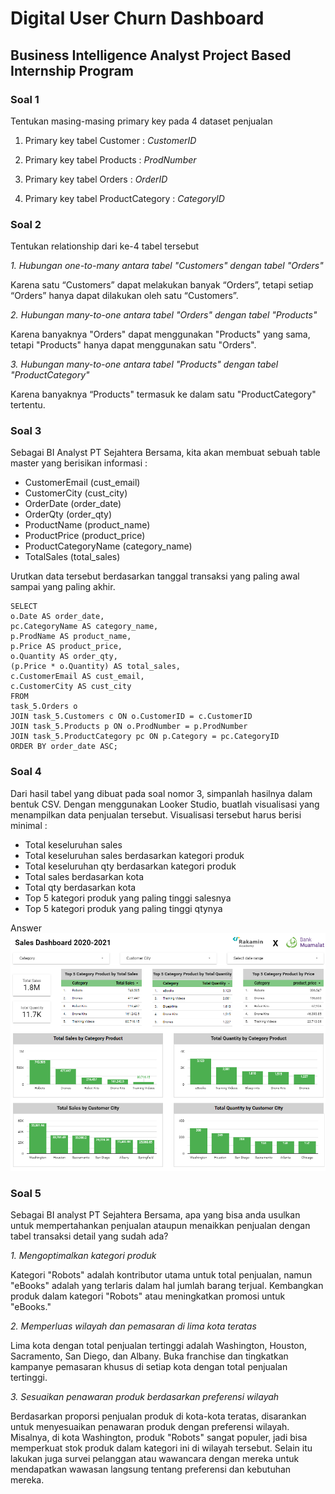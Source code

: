 # Digital User Churn Dashboard
## Business Intelligence Analyst Project Based Internship Program

### Soal 1
Tentukan masing-masing primary key pada 4 dataset penjualan
 
1. Primary key tabel Customer : *CustomerID*

2. Primary key tabel Products : *ProdNumber*

3. Primary key tabel Orders : *OrderID*

4. Primary key tabel ProductCategory : *CategoryID*

### Soal 2
Tentukan relationship dari ke-4 tabel tersebut 

*1. Hubungan one-to-many antara tabel "Customers" dengan tabel "Orders"*

Karena satu “Customers” dapat melakukan banyak “Orders”, tetapi setiap “Orders” hanya dapat dilakukan oleh satu “Customers”.

*2. Hubungan many-to-one antara tabel "Orders" dengan tabel "Products"*

Karena banyaknya "Orders" dapat menggunakan "Products" yang sama, tetapi "Products" hanya dapat menggunakan satu "Orders".

*3. Hubungan many-to-one antara tabel "Products" dengan tabel "ProductCategory"*

Karena banyaknya “Products" termasuk ke dalam satu "ProductCategory" tertentu.

### Soal 3
Sebagai BI Analyst PT Sejahtera Bersama, kita akan membuat sebuah table master yang berisikan informasi :

- CustomerEmail (cust_email) 
- CustomerCity (cust_city) 
- OrderDate (order_date) 
- OrderQty (order_qty) 
- ProductName (product_name) 
- ProductPrice (product_price) 
- ProductCategoryName (category_name) 
- TotalSales (total_sales) 

Urutkan data tersebut berdasarkan tanggal transaksi yang paling awal sampai yang paling akhir.
```
SELECT
o.Date AS order_date,
pc.CategoryName AS category_name,
p.ProdName AS product_name,
p.Price AS product_price,
o.Quantity AS order_qty,
(p.Price * o.Quantity) AS total_sales,
c.CustomerEmail AS cust_email,
c.CustomerCity AS cust_city
FROM
task_5.Orders o
JOIN task_5.Customers c ON o.CustomerID = c.CustomerID
JOIN task_5.Products p ON o.ProdNumber = p.ProdNumber
JOIN task_5.ProductCategory pc ON p.Category = pc.CategoryID
ORDER BY order_date ASC;
```

### Soal 4
Dari hasil tabel yang dibuat pada soal nomor 3, simpanlah hasilnya dalam bentuk CSV. Dengan menggunakan Looker Studio, buatlah visualisasi yang menampilkan data penjualan tersebut. Visualisasi tersebut harus berisi minimal : 

- Total keseluruhan sales 
- Total keseluruhan sales berdasarkan kategori produk 
- Total keseluruhan qty berdasarkan kategori produk 
- Total sales berdasarkan kota 
- Total qty berdasarkan kota 
- Top 5 kategori produk yang paling tinggi salesnya 
- Top 5 kategori produk yang paling tinggi qtynya

Answer
![Dashboard](https://github.com/dickymrz/FinalTask_BankMuamalat_BI-Analyst/blob/main/sales_dashboard.png)

### Soal 5
Sebagai BI analyst PT Sejahtera Bersama, apa yang bisa anda usulkan untuk mempertahankan penjualan ataupun menaikkan penjualan dengan tabel transaksi detail yang sudah ada?

*1. Mengoptimalkan kategori produk*

Kategori "Robots" adalah kontributor utama untuk total penjualan, namun "eBooks" adalah yang terlaris dalam hal jumlah barang terjual. Kembangkan produk dalam kategori "Robots" atau meningkatkan promosi untuk "eBooks."

*2. Memperluas wilayah dan pemasaran di lima kota teratas*

Lima kota dengan total penjualan tertinggi adalah Washington, Houston, Sacramento, San Diego, dan Albany. Buka franchise dan tingkatkan kampanye pemasaran khusus di setiap kota dengan total penjualan tertinggi. 

*3. Sesuaikan penawaran produk berdasarkan preferensi wilayah*

Berdasarkan proporsi penjualan produk di kota-kota teratas, disarankan untuk menyesuaikan penawaran produk dengan preferensi wilayah. Misalnya, di kota Washington, produk "Robots" sangat populer, jadi bisa memperkuat stok produk dalam kategori ini di wilayah tersebut. Selain itu lakukan juga survei pelanggan atau wawancara dengan mereka untuk mendapatkan wawasan langsung tentang preferensi dan kebutuhan mereka.

